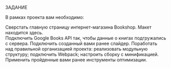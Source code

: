 ЗАДАНИЕ

В рамках проекта вам необходимо:

Сверстать главную страницу интернет-магазина Bookshop. Макет находится здесь.<br>
Подключить Google Books API так, чтобы данные о книгах подгружались с сервера.
Подключить созданный вами ранее слайдер.
Поработать над правильной организацией проекта:
реализовать модульную структуру;
подключить Webpack;
настроить сборку с минификацией.
Применить пройденные вами ранее инструменты оптимизации.
